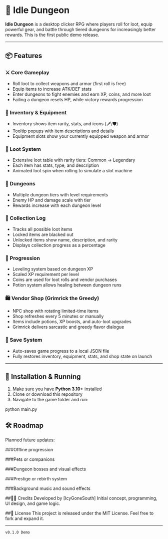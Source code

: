 # 🏰 Idle Dungeon

**Idle Dungeon** is a desktop clicker RPG where players roll for loot, equip powerful gear, and battle through tiered dungeons for increasingly better rewards. This is the first public demo release.

---

## 📦 Features

### ⚔️ Core Gameplay
- Roll loot to collect weapons and armor (first roll is free)
- Equip items to increase ATK/DEF stats
- Enter dungeons to fight enemies and earn XP, coins, and more loot
- Failing a dungeon resets HP, while victory rewards progression

### 🎒 Inventory & Equipment
- Inventory shows item rarity, stats, and icons (🗡/🛡)
- Tooltip popups with item descriptions and details
- Equipment slots show your currently equipped weapon and armor

### 🎲 Loot System
- Extensive loot table with rarity tiers: Common → Legendary
- Each item has stats, type, and description
- Animated loot spin when rolling to simulate a slot machine

### 🏹 Dungeons
- Multiple dungeon tiers with level requirements
- Enemy HP and damage scale with tier
- Rewards increase with each dungeon level

### 📘 Collection Log
- Tracks all possible loot items
- Locked items are blacked out
- Unlocked items show name, description, and rarity
- Displays collection progress as a percentage

### 🧠 Progression
- Leveling system based on dungeon XP
- Scaled XP requirement per level
- Coins are used for loot rolls and vendor purchases
- Potion system allows healing between dungeon runs

### 🛍️ Vendor Shop (Grimrick the Greedy)
- NPC shop with rotating limited-time items
- Shop refreshes every 5 minutes or manually
- Items include potions, XP boosts, and auto-loot upgrades
- Grimrick delivers sarcastic and greedy flavor dialogue

### 💾 Save System
- Auto-saves game progress to a local JSON file
- Fully restores inventory, equipment, stats, and shop state on launch

---

## 📂 Installation & Running

1. Make sure you have **Python 3.10+** installed
2. Clone or download this repository
3. Navigate to the game folder and run:

python main.py

## 🛠 Roadmap
Planned future updates:

###Offline progression

###Pets or companions

###Dungeon bosses and visual effects

###Prestige or rebirth system

###Background music and sound effects

##🧑‍💻 Credits
Developed by [IcyGoneSouth]
Initial concept, programming, UI design, and game logic.

##🔖 License
This project is released under the MIT License. Feel free to fork and expand it.

---

`v0.1.0 Demo`
